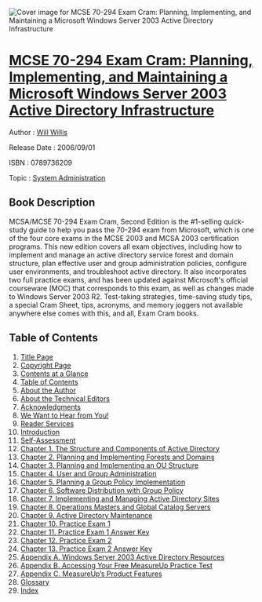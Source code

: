 ![Cover image for MCSE 70-294 Exam Cram: Planning, Implementing, and Maintaining a Microsoft Windows Server 2003 Active Directory Infrastructure](https://imgdetail.ebookreading.net/cover/cover/system_admin/EB0789736209.jpg)

[MCSE 70-294 Exam Cram: Planning, Implementing, and Maintaining a Microsoft Windows Server 2003 Active Directory Infrastructure](https://ebookreading.net/view/book/MCSE+70-294+Exam+Cram%3A+Planning%2C+Implementing%2C+and+Maintaining+a+Microsoft+Windows+Server+2003+Active+Directory+Infrastructure-EB0789736209_1.html "MCSE 70-294 Exam Cram: Planning, Implementing, and Maintaining a Microsoft Windows Server 2003 Active Directory Infrastructure")
====================================================================================================================

Author : [Will Willis](https://ebookreading.net/search/author/Will+Willis)

Release Date : 2006/09/01

ISBN : 0789736209

Topic : [System Administration](https://ebookreading.net/search/category/system-administration)

Book Description
-----------------

MCSA/MCSE 70-294 Exam Cram, Second Edition is the #1-selling quick-study guide to help you pass the 70-294 exam from Microsoft, which is one of the four core exams in the MCSE 2003 and MCSA 2003 certification programs. This new edition covers all exam objectives, including how to implement and manage an active directory service forest and domain structure, plan effective user and group administration policies, configure user environments, and troubleshoot active directory. It also incorporates two full practice exams, and has been updated against Microsoft's official courseware (MOC) that corresponds to this exam, as well as changes made to Windows Server 2003 R2. Test-taking strategies, time-saving study tips, a special Cram Sheet, tips, acronyms, and memory joggers not available anywhere else comes with this, and all, Exam Cram books.
              
Table of Contents
-----------------

1. [Title Page](https://ebookreading.net/view/book/MCSE+70-294+Exam+Cram%3A+Planning%2C+Implementing%2C+and+Maintaining+a+Microsoft+Windows+Server+2003+Active+Directory+Infrastructure-EB0789736209_2.html)
1. [Copyright Page](https://ebookreading.net/view/book/MCSE+70-294+Exam+Cram%3A+Planning%2C+Implementing%2C+and+Maintaining+a+Microsoft+Windows+Server+2003+Active+Directory+Infrastructure-EB0789736209_3.html)
1. [Contents at a Glance](https://ebookreading.net/view/book/MCSE+70-294+Exam+Cram%3A+Planning%2C+Implementing%2C+and+Maintaining+a+Microsoft+Windows+Server+2003+Active+Directory+Infrastructure-EB0789736209_4.html)
1. [Table of Contents](https://ebookreading.net/view/book/MCSE+70-294+Exam+Cram%3A+Planning%2C+Implementing%2C+and+Maintaining+a+Microsoft+Windows+Server+2003+Active+Directory+Infrastructure-EB0789736209_5.html)
1. [About the Author](https://ebookreading.net/view/book/MCSE+70-294+Exam+Cram%3A+Planning%2C+Implementing%2C+and+Maintaining+a+Microsoft+Windows+Server+2003+Active+Directory+Infrastructure-EB0789736209_6.html)
1. [About the Technical Editors](https://ebookreading.net/view/book/MCSE+70-294+Exam+Cram%3A+Planning%2C+Implementing%2C+and+Maintaining+a+Microsoft+Windows+Server+2003+Active+Directory+Infrastructure-EB0789736209_7.html)
1. [Acknowledgments](https://ebookreading.net/view/book/MCSE+70-294+Exam+Cram%3A+Planning%2C+Implementing%2C+and+Maintaining+a+Microsoft+Windows+Server+2003+Active+Directory+Infrastructure-EB0789736209_8.html)
1. [We Want to Hear from You!](https://ebookreading.net/view/book/MCSE+70-294+Exam+Cram%3A+Planning%2C+Implementing%2C+and+Maintaining+a+Microsoft+Windows+Server+2003+Active+Directory+Infrastructure-EB0789736209_9.html)
1. [Reader Services](https://ebookreading.net/view/book/MCSE+70-294+Exam+Cram%3A+Planning%2C+Implementing%2C+and+Maintaining+a+Microsoft+Windows+Server+2003+Active+Directory+Infrastructure-EB0789736209_10.html)
1. [Introduction](https://ebookreading.net/view/book/MCSE+70-294+Exam+Cram%3A+Planning%2C+Implementing%2C+and+Maintaining+a+Microsoft+Windows+Server+2003+Active+Directory+Infrastructure-EB0789736209_11.html)
1. [Self-Assessment](https://ebookreading.net/view/book/MCSE+70-294+Exam+Cram%3A+Planning%2C+Implementing%2C+and+Maintaining+a+Microsoft+Windows+Server+2003+Active+Directory+Infrastructure-EB0789736209_12.html)
1. [Chapter 1. The Structure and Components of Active Directory](https://ebookreading.net/view/book/MCSE+70-294+Exam+Cram%3A+Planning%2C+Implementing%2C+and+Maintaining+a+Microsoft+Windows+Server+2003+Active+Directory+Infrastructure-EB0789736209_13.html)
1. [Chapter 2. Planning and Implementing Forests and Domains](https://ebookreading.net/view/book/MCSE+70-294+Exam+Cram%3A+Planning%2C+Implementing%2C+and+Maintaining+a+Microsoft+Windows+Server+2003+Active+Directory+Infrastructure-EB0789736209_14.html)
1. [Chapter 3. Planning and Implementing an OU Structure](https://ebookreading.net/view/book/MCSE+70-294+Exam+Cram%3A+Planning%2C+Implementing%2C+and+Maintaining+a+Microsoft+Windows+Server+2003+Active+Directory+Infrastructure-EB0789736209_15.html)
1. [Chapter 4. User and Group Administration](https://ebookreading.net/view/book/MCSE+70-294+Exam+Cram%3A+Planning%2C+Implementing%2C+and+Maintaining+a+Microsoft+Windows+Server+2003+Active+Directory+Infrastructure-EB0789736209_16.html)
1. [Chapter 5. Planning a Group Policy Implementation](https://ebookreading.net/view/book/MCSE+70-294+Exam+Cram%3A+Planning%2C+Implementing%2C+and+Maintaining+a+Microsoft+Windows+Server+2003+Active+Directory+Infrastructure-EB0789736209_17.html)
1. [Chapter 6. Software Distribution with Group Policy](https://ebookreading.net/view/book/MCSE+70-294+Exam+Cram%3A+Planning%2C+Implementing%2C+and+Maintaining+a+Microsoft+Windows+Server+2003+Active+Directory+Infrastructure-EB0789736209_18.html)
1. [Chapter 7. Implementing and Managing Active Directory Sites](https://ebookreading.net/view/book/MCSE+70-294+Exam+Cram%3A+Planning%2C+Implementing%2C+and+Maintaining+a+Microsoft+Windows+Server+2003+Active+Directory+Infrastructure-EB0789736209_19.html)
1. [Chapter 8. Operations Masters and Global Catalog Servers](https://ebookreading.net/view/book/MCSE+70-294+Exam+Cram%3A+Planning%2C+Implementing%2C+and+Maintaining+a+Microsoft+Windows+Server+2003+Active+Directory+Infrastructure-EB0789736209_20.html)
1. [Chapter 9. Active Directory Maintenance](https://ebookreading.net/view/book/MCSE+70-294+Exam+Cram%3A+Planning%2C+Implementing%2C+and+Maintaining+a+Microsoft+Windows+Server+2003+Active+Directory+Infrastructure-EB0789736209_21.html)
1. [Chapter 10. Practice Exam 1](https://ebookreading.net/view/book/MCSE+70-294+Exam+Cram%3A+Planning%2C+Implementing%2C+and+Maintaining+a+Microsoft+Windows+Server+2003+Active+Directory+Infrastructure-EB0789736209_22.html)
1. [Chapter 11. Practice Exam 1 Answer Key](https://ebookreading.net/view/book/MCSE+70-294+Exam+Cram%3A+Planning%2C+Implementing%2C+and+Maintaining+a+Microsoft+Windows+Server+2003+Active+Directory+Infrastructure-EB0789736209_23.html)
1. [Chapter 12. Practice Exam 2](https://ebookreading.net/view/book/MCSE+70-294+Exam+Cram%3A+Planning%2C+Implementing%2C+and+Maintaining+a+Microsoft+Windows+Server+2003+Active+Directory+Infrastructure-EB0789736209_24.html)
1. [Chapter 13. Practice Exam 2 Answer Key](https://ebookreading.net/view/book/MCSE+70-294+Exam+Cram%3A+Planning%2C+Implementing%2C+and+Maintaining+a+Microsoft+Windows+Server+2003+Active+Directory+Infrastructure-EB0789736209_25.html)
1. [Appendix A. Windows Server 2003 Active Directory Resources](https://ebookreading.net/view/book/MCSE+70-294+Exam+Cram%3A+Planning%2C+Implementing%2C+and+Maintaining+a+Microsoft+Windows+Server+2003+Active+Directory+Infrastructure-EB0789736209_26.html)
1. [Appendix B. Accessing Your Free MeasureUp Practice Test](https://ebookreading.net/view/book/MCSE+70-294+Exam+Cram%3A+Planning%2C+Implementing%2C+and+Maintaining+a+Microsoft+Windows+Server+2003+Active+Directory+Infrastructure-EB0789736209_27.html)
1. [Appendix C. MeasureUp’s Product Features](https://ebookreading.net/view/book/MCSE+70-294+Exam+Cram%3A+Planning%2C+Implementing%2C+and+Maintaining+a+Microsoft+Windows+Server+2003+Active+Directory+Infrastructure-EB0789736209_28.html)
1. [Glossary](https://ebookreading.net/view/book/MCSE+70-294+Exam+Cram%3A+Planning%2C+Implementing%2C+and+Maintaining+a+Microsoft+Windows+Server+2003+Active+Directory+Infrastructure-EB0789736209_29.html)
1. [Index](https://ebookreading.net/view/book/MCSE+70-294+Exam+Cram%3A+Planning%2C+Implementing%2C+and+Maintaining+a+Microsoft+Windows+Server+2003+Active+Directory+Infrastructure-EB0789736209_30.html)
